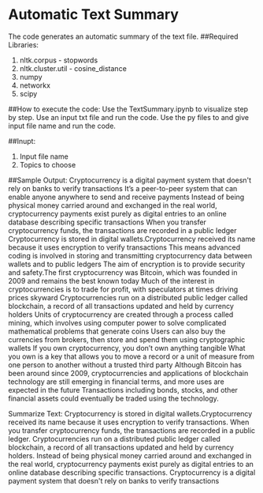 # Automatic Text Summary
The code generates an automatic summary of the text file. 
##Required Libraries:
1. nltk.corpus - stopwords
2. nltk.cluster.util - cosine_distance
3. numpy
4. networkx
5. scipy
  
##How to execute the code: 
Use the TextSummary.ipynb to visualize step by step. Use an input txt file and run the code. 
Use the py files to and give input file name and run the code. 
  
##Inupt: 
 1. Input file name
 2. Topics to choose
   
##Sample Output:
Cryptocurrency is a digital payment system that doesn't rely on banks to verify transactions
It’s a peer-to-peer system that can enable anyone anywhere to send and receive payments
Instead of being physical money carried around and exchanged in the real world, cryptocurrency payments exist purely as digital entries to an online database describing specific transactions
When you transfer cryptocurrency funds, the transactions are recorded in a public ledger
Cryptocurrency is stored in digital wallets.Cryptocurrency received its name because it uses encryption to verify transactions
This means advanced coding is involved in storing and transmitting cryptocurrency data between wallets and to public ledgers
The aim of encryption is to provide security and safety.The first cryptocurrency was Bitcoin, which was founded in 2009 and remains the best known today
Much of the interest in cryptocurrencies is to trade for profit, with speculators at times driving prices skyward
Cryptocurrencies run on a distributed public ledger called blockchain, a record of all transactions updated and held by currency holders
Units of cryptocurrency are created through a process called mining, which involves using computer power to solve complicated mathematical problems that generate coins
Users can also buy the currencies from brokers, then store and spend them using cryptographic wallets
If you own cryptocurrency, you don’t own anything tangible
What you own is a key that allows you to move a record or a unit of measure from one person to another without a trusted third party
Although Bitcoin has been around since 2009, cryptocurrencies and applications of blockchain technology are still emerging in financial terms, and more uses are expected in the future
Transactions including bonds, stocks, and other financial assets could eventually be traded using the technology.

Summarize Text: 
 Cryptocurrency is stored in digital wallets.Cryptocurrency received its name because it uses encryption to verify transactions. When you transfer cryptocurrency funds, the transactions are recorded in a public ledger. Cryptocurrencies run on a distributed public ledger called blockchain, a record of all transactions updated and held by currency holders. Instead of being physical money carried around and exchanged in the real world, cryptocurrency payments exist purely as digital entries to an online database describing specific transactions. ﻿Cryptocurrency is a digital payment system that doesn't rely on banks to verify transactions
 
